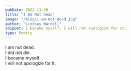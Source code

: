 ```yaml
---
pubDate: 2022-11-30
title: "I Am Not Dead"
image: "/blog/i-am-not-dead.jpg"
author: "Lindsay Wardell"
snippet: I became myself. I will not apologize for it.
type: Poetry
---
```

I am not dead.<br />
I did not die.<br />
I became myself.<br />
I will not apologize for it.<br />